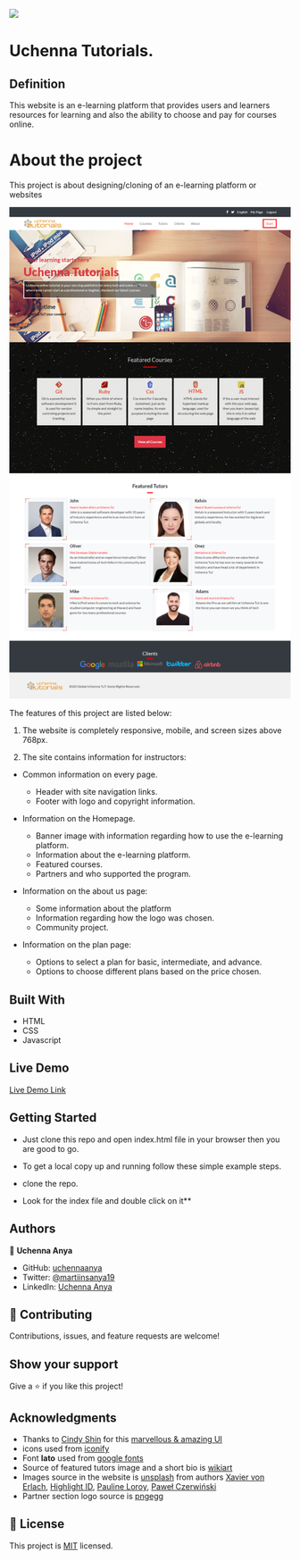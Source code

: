 ![](https://img.shields.io/badge/Microverse-blueviolet)

# Uchenna Tutorials.

## Definition

This website is an e-learning platform that provides users and learners resources for learning and also the ability to choose and pay for courses online.

# About the project

This project is about designing/cloning of an e-learning platform or websites

![screenshot](./assets/images/site-screenshot.png)

The features of this project are listed below:

1. The website is completely responsive, mobile, and screen sizes above 768px.

2. The site contains information for instructors:

- Common information on every page.

  - Header with site navigation links.
  - Footer with logo and copyright information.

- Information on the Homepage.

  - Banner image with information regarding how to use the e-learning platform.
  - Information about the e-learning platform.
  - Featured courses.
  - Partners and who supported the program.

- Information on the about us page:

  - Some information about the platform
  - Information regarding how the logo was chosen.
  - Community project.

- Information on the plan page:
  - Options to select a plan for basic, intermediate, and advance.
  - Options to choose different plans based on the price chosen.

## Built With

- HTML
- CSS
- Javascript

## Live Demo

[Live Demo Link](https://priceless-williams-b54992.netlify.app/)

## Getting Started

- Just clone this repo and open index.html file in your browser then you are good to go.

- To get a local copy up and running follow these simple example steps.

- clone the repo.

- Look for the index file and double click on it\*\*

## Authors

👤 **Uchenna Anya**

- GitHub: [uchennaanya](https://github.com/uchennaanya)
- Twitter: [@martiinsanya19](https://twitter.com/martinsanya19)
- LinkedIn: [Uchenna Anya](https://www.linkedin.com/in/uchenna-anya/)

## 🤝 Contributing

Contributions, issues, and feature requests are welcome!

## Show your support

Give a ⭐️ if you like this project!

## Acknowledgments

- Thanks to [Cindy Shin](https://www.behance.net/adagio07) for this [marvellous & amazing UI](https://www.behance.net/gallery/29845175/CC-Global-Summit-2015)
- icons used from [iconify](https://iconify.design/)
- Font **lato** used from [google fonts](https://fonts.google.com/)
- Source of featured tutors image and a short bio is [wikiart](https://www.images.google.com)
- Images source in the website is [unsplash](https://unsplash.com/) from authors [Xavier von Erlach](https://unsplash.com/@altumcode?utm_source=unsplash&utm_medium=referral&utm_content=creditCopyText), [Highlight ID](https://unsplash.com/@highlightid), [Pauline Loroy](https://unsplash.com/@paulinel), [Paweł Czerwiński](https://unsplash.com/@pawel_czerwinski)
- Partner section logo source is [pngegg](https://www.pngegg.com/)

## 📝 License

This project is [MIT](./LICENSE) licensed.
